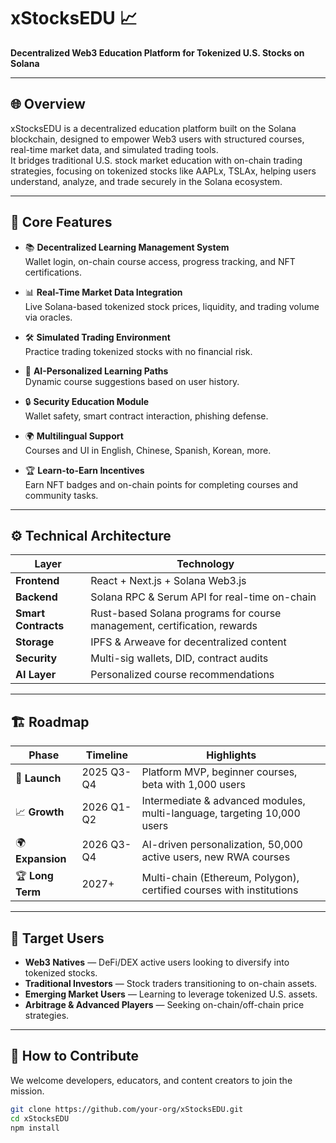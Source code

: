 # xStocksEDU 📈
**Decentralized Web3 Education Platform for Tokenized U.S. Stocks on Solana**

---

## 🌐 Overview

xStocksEDU is a decentralized education platform built on the Solana blockchain, designed to empower Web3 users with structured courses, real-time market data, and simulated trading tools.  
It bridges traditional U.S. stock market education with on-chain trading strategies, focusing on tokenized stocks like AAPLx, TSLAx, helping users understand, analyze, and trade securely in the Solana ecosystem.

---

## 🚀 Core Features

- 📚 **Decentralized Learning Management System**  
  Wallet login, on-chain course access, progress tracking, and NFT certifications.

- 📊 **Real-Time Market Data Integration**  
  Live Solana-based tokenized stock prices, liquidity, and trading volume via oracles.

- 🛠️ **Simulated Trading Environment**  
  Practice trading tokenized stocks with no financial risk.

- 🧩 **AI-Personalized Learning Paths**  
  Dynamic course suggestions based on user history.

- 🔒 **Security Education Module**  
  Wallet safety, smart contract interaction, phishing defense.

- 🌍 **Multilingual Support**  
  Courses and UI in English, Chinese, Spanish, Korean, more.

- 🏆 **Learn-to-Earn Incentives**  
  Earn NFT badges and on-chain points for completing courses and community tasks.

---

## ⚙️ Technical Architecture

| Layer         | Technology                                      |
|---------------|-------------------------------------------------|
| **Frontend**  | React + Next.js + Solana Web3.js                |
| **Backend**   | Solana RPC & Serum API for real-time on-chain   |
| **Smart Contracts** | Rust-based Solana programs for course management, certification, rewards |
| **Storage**   | IPFS & Arweave for decentralized content       |
| **Security**  | Multi-sig wallets, DID, contract audits        |
| **AI Layer**  | Personalized course recommendations            |

---

## 🏗️ Roadmap

| Phase              | Timeline           | Highlights                            |
|--------------------|--------------------|--------------------------------------|
| 🚀 **Launch**      | 2025 Q3-Q4         | Platform MVP, beginner courses, beta with 1,000 users |
| 📈 **Growth**      | 2026 Q1-Q2         | Intermediate & advanced modules, multi-language, targeting 10,000 users |
| 🌍 **Expansion**   | 2026 Q3-Q4         | AI-driven personalization, 50,000 active users, new RWA courses |
| 🏆 **Long Term**   | 2027+              | Multi-chain (Ethereum, Polygon), certified courses with institutions |

---

## 👥 Target Users

- **Web3 Natives** — DeFi/DEX active users looking to diversify into tokenized stocks.
- **Traditional Investors** — Stock traders transitioning to on-chain assets.
- **Emerging Market Users** — Learning to leverage tokenized U.S. assets.
- **Arbitrage & Advanced Players** — Seeking on-chain/off-chain price strategies.

---

## 🧭 How to Contribute

We welcome developers, educators, and content creators to join the mission.

```bash
git clone https://github.com/your-org/xStocksEDU.git
cd xStocksEDU
npm install
